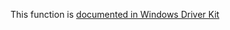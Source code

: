 This function is [documented in Windows Driver Kit](https://learn.microsoft.com/en-us/windows-hardware/drivers/ddi/ntifs/nf-ntifs-zwcreateevent)
